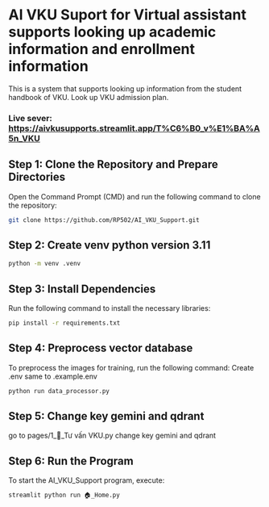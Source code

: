 # AI VKU Suport for Virtual assistant supports looking up academic information and enrollment information

This is a system that supports looking up information from the student handbook of VKU. Look up VKU admission plan.
### Live sever: https://aivkusupports.streamlit.app/T%C6%B0_v%E1%BA%A5n_VKU

## Step 1: Clone the Repository and Prepare Directories
Open the Command Prompt (CMD) and run the following command to clone the repository:
```bash
git clone https://github.com/RP502/AI_VKU_Support.git
```
## Step 2: Create venv python version 3.11
```bash
python -m venv .venv
```

## Step 3: Install Dependencies
Run the following command to install the necessary libraries:
```bash
pip install -r requirements.txt
```
## Step 4: Preprocess vector database
To preprocess the images for training, run the following command:
Create .env same to .example.env
```bash
python run data_processor.py
```
## Step 5: Change key gemini and qdrant
go to pages/1_💬_Tư vấn VKU.py change key gemini and qdrant
## Step 6: Run the Program
To start the AI_VKU_Support program, execute:
```bash
streamlit python run 🏠_Home.py
```
